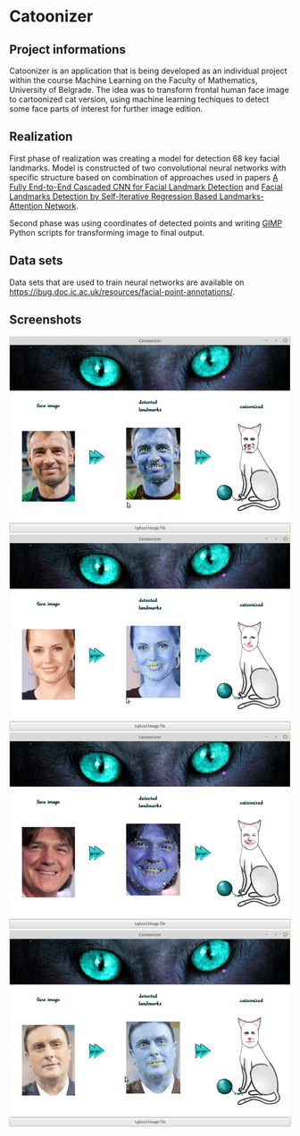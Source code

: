 # Catoonizer

## Project informations

Catoonizer is an application that is being developed as an individual project within the course Machine Learning on the Faculty of Mathematics, University of Belgrade. The idea was to transform frontal human face image to cartoonized cat version, using machine learning techiques to detect some face parts of interest for further image edition.

## Realization

First phase of realization was creating a model for detection 68 key facial landmarks. Model is constructed of two convolutional neural networks with specific structure based on combination of approaches used in papers [A Fully End-to-End Cascaded CNN for Facial Landmark Detection](http://vipl.ict.ac.cn/uploadfile/upload/2017122111490412.pdf) and [Facial Landmarks Detection by Self-Iterative Regression Based Landmarks-Attention Network](https://arxiv.org/abs/1803.06598). 

Second phase was using coordinates of detected points and writing [GIMP](https://www.gimp.org/) Python scripts for transforming image to final output.

## Data sets

Data sets that are used to train neural networks are available on https://ibug.doc.ic.ac.uk/resources/facial-point-annotations/.

## Screenshots

![Screenshot](catoonizer_app/screenshots/screenshot_1.png)
![Screenshot](catoonizer_app/screenshots/screenshot_2.png)
![Screenshot](catoonizer_app/screenshots/screenshot_3.png)
![Screenshot](catoonizer_app/screenshots/screenshot_4.png)
